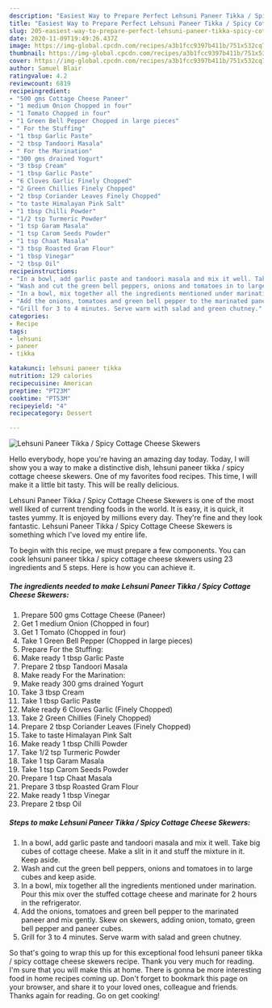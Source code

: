 ```yaml
---
description: "Easiest Way to Prepare Perfect Lehsuni Paneer Tikka / Spicy Cottage Cheese Skewers"
title: "Easiest Way to Prepare Perfect Lehsuni Paneer Tikka / Spicy Cottage Cheese Skewers"
slug: 205-easiest-way-to-prepare-perfect-lehsuni-paneer-tikka-spicy-cottage-cheese-skewers
date: 2020-11-09T19:49:26.437Z
image: https://img-global.cpcdn.com/recipes/a3b1fcc9397b411b/751x532cq70/lehsuni-paneer-tikka-spicy-cottage-cheese-skewers-recipe-main-photo.jpg
thumbnail: https://img-global.cpcdn.com/recipes/a3b1fcc9397b411b/751x532cq70/lehsuni-paneer-tikka-spicy-cottage-cheese-skewers-recipe-main-photo.jpg
cover: https://img-global.cpcdn.com/recipes/a3b1fcc9397b411b/751x532cq70/lehsuni-paneer-tikka-spicy-cottage-cheese-skewers-recipe-main-photo.jpg
author: Samuel Blair
ratingvalue: 4.2
reviewcount: 6819
recipeingredient:
- "500 gms Cottage Cheese Paneer"
- "1 medium Onion Chopped in four"
- "1 Tomato Chopped in four"
- "1 Green Bell Pepper Chopped in large pieces"
- " For the Stuffing"
- "1 tbsp Garlic Paste"
- "2 tbsp Tandoori Masala"
- " For the Marination"
- "300 gms drained Yogurt"
- "3 tbsp Cream"
- "1 tbsp Garlic Paste"
- "6 Cloves Garlic Finely Chopped"
- "2 Green Chillies Finely Chopped"
- "2 tbsp Coriander Leaves Finely Chopped"
- "to taste Himalayan Pink Salt"
- "1 tbsp Chilli Powder"
- "1/2 tsp Turmeric Powder"
- "1 tsp Garam Masala"
- "1 tsp Carom Seeds Powder"
- "1 tsp Chaat Masala"
- "3 tbsp Roasted Gram Flour"
- "1 tbsp Vinegar"
- "2 tbsp Oil"
recipeinstructions:
- "In a bowl, add garlic paste and tandoori masala and mix it well. Take big cubes of cottage cheese. Make a slit in it and stuff the mixture in it. Keep aside."
- "Wash and cut the green bell peppers, onions and tomatoes in to large cubes and keep aside."
- "In a bowl, mix together all the ingredients mentioned under marination. Pour this mix over the stuffed cottage cheese and marinate for 2 hours in the refrigerator."
- "Add the onions, tomatoes and green bell pepper to the marinated paneer and mix gently. Skew on skewers, adding onion, tomato, green bell pepper and paneer cubes."
- "Grill for 3 to 4 minutes. Serve warm with salad and green chutney."
categories:
- Recipe
tags:
- lehsuni
- paneer
- tikka

katakunci: lehsuni paneer tikka 
nutrition: 129 calories
recipecuisine: American
preptime: "PT23M"
cooktime: "PT53M"
recipeyield: "4"
recipecategory: Dessert

---
```



![Lehsuni Paneer Tikka / Spicy Cottage Cheese Skewers](https://img-global.cpcdn.com/recipes/a3b1fcc9397b411b/751x532cq70/lehsuni-paneer-tikka-spicy-cottage-cheese-skewers-recipe-main-photo.jpg)

Hello everybody, hope you're having an amazing day today. Today, I will show you a way to make a distinctive dish, lehsuni paneer tikka / spicy cottage cheese skewers. One of my favorites food recipes. This time, I will make it a little bit tasty. This will be really delicious.

Lehsuni Paneer Tikka / Spicy Cottage Cheese Skewers is one of the most well liked of current trending foods in the world. It is easy, it is quick, it tastes yummy. It is enjoyed by millions every day. They're fine and they look fantastic. Lehsuni Paneer Tikka / Spicy Cottage Cheese Skewers is something which I've loved my entire life.




To begin with this recipe, we must prepare a few components. You can cook lehsuni paneer tikka / spicy cottage cheese skewers using 23 ingredients and 5 steps. Here is how you can achieve it.

<!--inarticleads1-->

##### The ingredients needed to make Lehsuni Paneer Tikka / Spicy Cottage Cheese Skewers:

1. Prepare 500 gms Cottage Cheese (Paneer)
1. Get 1 medium Onion (Chopped in four)
1. Get 1 Tomato (Chopped in four)
1. Take 1 Green Bell Pepper (Chopped in large pieces)
1. Prepare  For the Stuffing:
1. Make ready 1 tbsp Garlic Paste
1. Prepare 2 tbsp Tandoori Masala
1. Make ready  For the Marination:
1. Make ready 300 gms drained Yogurt
1. Take 3 tbsp Cream
1. Take 1 tbsp Garlic Paste
1. Make ready 6 Cloves Garlic (Finely Chopped)
1. Take 2 Green Chillies (Finely Chopped)
1. Prepare 2 tbsp Coriander Leaves (Finely Chopped)
1. Take to taste Himalayan Pink Salt
1. Make ready 1 tbsp Chilli Powder
1. Take 1/2 tsp Turmeric Powder
1. Take 1 tsp Garam Masala
1. Take 1 tsp Carom Seeds Powder
1. Prepare 1 tsp Chaat Masala
1. Prepare 3 tbsp Roasted Gram Flour
1. Make ready 1 tbsp Vinegar
1. Prepare 2 tbsp Oil




<!--inarticleads2-->

##### Steps to make Lehsuni Paneer Tikka / Spicy Cottage Cheese Skewers:

1. In a bowl, add garlic paste and tandoori masala and mix it well. Take big cubes of cottage cheese. Make a slit in it and stuff the mixture in it. Keep aside.
1. Wash and cut the green bell peppers, onions and tomatoes in to large cubes and keep aside.
1. In a bowl, mix together all the ingredients mentioned under marination. Pour this mix over the stuffed cottage cheese and marinate for 2 hours in the refrigerator.
1. Add the onions, tomatoes and green bell pepper to the marinated paneer and mix gently. Skew on skewers, adding onion, tomato, green bell pepper and paneer cubes.
1. Grill for 3 to 4 minutes. Serve warm with salad and green chutney.




So that's going to wrap this up for this exceptional food lehsuni paneer tikka / spicy cottage cheese skewers recipe. Thank you very much for reading. I'm sure that you will make this at home. There is gonna be more interesting food in home recipes coming up. Don't forget to bookmark this page on your browser, and share it to your loved ones, colleague and friends. Thanks again for reading. Go on get cooking!
